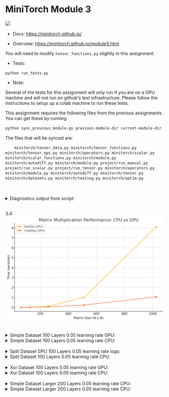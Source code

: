# MiniTorch Module 3

<img src="https://minitorch.github.io/minitorch.svg" width="50%">

* Docs: https://minitorch.github.io/

* Overview: https://minitorch.github.io/module3.html


You will need to modify `tensor_functions.py` slightly in this assignment.

* Tests:

```
python run_tests.py
```

* Note:

Several of the tests for this assignment will only run if you are on a GPU machine and will not
run on github's test infrastructure. Please follow the instructions to setup up a colab machine
to run these tests.

This assignment requires the following files from the previous assignments. You can get these by running

```bash
python sync_previous_module.py previous-module-dir current-module-dir
```

The files that will be synced are:

        minitorch/tensor_data.py minitorch/tensor_functions.py minitorch/tensor_ops.py minitorch/operators.py minitorch/scalar.py minitorch/scalar_functions.py minitorch/module.py minitorch/autodiff.py minitorch/module.py project/run_manual.py project/run_scalar.py project/run_tensor.py minitorch/operators.py minitorch/module.py minitorch/autodiff.py minitorch/tensor.py minitorch/datasets.py minitorch/testing.py minitorch/optim.py

<br>
<br>

<details>

<summary>Diagnostics output from script:</summary>
MAP

================================================================================
 Parallel Accelerator Optimizing:  Function tensor_map.<locals>._map,
/Users/winstontsui/Desktop/CS 5781 Machine Learning
Engineering/mod3-winstontsuicornell/minitorch/fast_ops.py (172)
================================================================================


Parallel loop listing for  Function tensor_map.<locals>._map, /Users/winstontsui/Desktop/CS 5781 Machine Learning Engineering/mod3-winstontsuicornell/minitorch/fast_ops.py (172)
----------------------------------------------------------------------------------|loop #ID
    def _map(                                                                     |
        out: Storage,                                                             |
        out_shape: Shape,                                                         |
        out_strides: Strides,                                                     |
        in_storage: Storage,                                                      |
        in_shape: Shape,                                                          |
        in_strides: Strides,                                                      |
    ) -> None:                                                                    |
        # Task 3.1.                                                               |
        if (                                                                      |
            (len(in_shape) == len(out_shape))                                     |
            and (in_shape == out_shape).all()-------------------------------------| #0
            and (in_strides == out_strides).all()---------------------------------| #1
        ):                                                                        |
            for i in prange(len(out)):--------------------------------------------| #2
                out[i] = fn(in_storage[i])                                        |
        else:                                                                     |
            for i in prange(len(out)):--------------------------------------------| #3
                in_idx = in_shape.copy()                                          |
                out_idx = out_shape.copy()                                        |
                to_index(i, out_shape, out_idx)                                   |
                broadcast_index(out_idx, out_shape, in_shape, in_idx)             |
                out[i] = fn(in_storage[index_to_position(in_idx, in_strides)])    |
--------------------------------- Fusing loops ---------------------------------
Attempting fusion of parallel loops (combines loops with similar properties)...
Following the attempted fusion of parallel for-loops there are 4 parallel for-
loop(s) (originating from loops labelled: #0, #1, #2, #3).
--------------------------------------------------------------------------------
----------------------------- Before Optimisation ------------------------------
--------------------------------------------------------------------------------
------------------------------ After Optimisation ------------------------------
Parallel structure is already optimal.
--------------------------------------------------------------------------------
--------------------------------------------------------------------------------

---------------------------Loop invariant code motion---------------------------
Allocation hoisting:
No allocation hoisting found
None
ZIP

================================================================================
 Parallel Accelerator Optimizing:  Function tensor_zip.<locals>._zip,
/Users/winstontsui/Desktop/CS 5781 Machine Learning
Engineering/mod3-winstontsuicornell/minitorch/fast_ops.py (225)
================================================================================


Parallel loop listing for  Function tensor_zip.<locals>._zip, /Users/winstontsui/Desktop/CS 5781 Machine Learning Engineering/mod3-winstontsuicornell/minitorch/fast_ops.py (225)
-----------------------------------------------------------------------------------------------------------------------------------------------|loop #ID
    def _zip(                                                                                                                                  |
        out: Storage,                                                                                                                          |
        out_shape: Shape,                                                                                                                      |
        out_strides: Strides,                                                                                                                  |
        a_storage: Storage,                                                                                                                    |
        a_shape: Shape,                                                                                                                        |
        a_strides: Strides,                                                                                                                    |
        b_storage: Storage,                                                                                                                    |
        b_shape: Shape,                                                                                                                        |
        b_strides: Strides,                                                                                                                    |
    ) -> None:                                                                                                                                 |
        # TODO: Implement for Task 3.1.                                                                                                        |
        # out_index = np.zeros(len(out_shape), dtype=np.int32)  # Buffer for output index                                                      |
        # for i in prange(len(out)):  # Parallel loop                                                                                          |
        #     to_index(i, out_shape, out_index)  # Convert flat index to multidimensional index                                                |
        #     a_pos = index_to_position(out_index, a_strides)  # Get position in a_storage                                                     |
        #     b_pos = index_to_position(out_index, b_strides)  # Get position in b_storage                                                     |
        #     out[i] = fn(a_storage[a_pos], b_storage[b_pos])  # Apply function and store result                                               |
        out_size = len(out)                                                                                                                    |
        out_len = len(out_shape)                                                                                                               |
        a_len = len(a_shape)                                                                                                                   |
        b_len = len(b_shape)                                                                                                                   |
        if ((a_len == b_len) and (a_strides == b_strides).all() and (a_shape == b_shape).all() and (b_strides == out_strides).all()):----------| #4, 5, 6
            for i in prange(out_size):---------------------------------------------------------------------------------------------------------| #7
                out[i] = fn(a_storage[i], b_storage[i])                                                                                        |
        else:                                                                                                                                  |
            for i in prange(out_size):---------------------------------------------------------------------------------------------------------| #8
                out_index = np.empty(out_len, np.int32)                                                                                        |
                a_index = np.empty(a_len, np.int32)                                                                                            |
                b_index = np.empty(b_len, np.int32)                                                                                            |
                # Gaining the out_index                                                                                                        |
                to_index(i, out_shape, out_index)                                                                                              |
                # Gain the a_index from the out_index                                                                                          |
                broadcast_index(out_index, out_shape, a_shape, a_index)                                                                        |
                # Gain the b_index from the out_index                                                                                          |
                broadcast_index(out_index, out_shape, b_shape, b_index)                                                                        |
                # Finding the a_storage position from the a_index                                                                              |
                a_pos = index_to_position(a_index, a_strides)                                                                                  |
                # Finding the b_storage position from the b_index                                                                              |
                b_pos = index_to_position(b_index, b_strides)                                                                                  |
                # Finding the out_storage position from the out_index                                                                          |
                #out_pos = index_to_position(out_index, out_strides)                                                                           |
                # Throwing it in storage                                                                                                       |
                out[i] = fn(a_storage[a_pos], b_storage[b_pos])                                                                                |
--------------------------------- Fusing loops ---------------------------------
Attempting fusion of parallel loops (combines loops with similar properties)...
Following the attempted fusion of parallel for-loops there are 5 parallel for-
loop(s) (originating from loops labelled: #4, #5, #6, #7, #8).
--------------------------------------------------------------------------------
----------------------------- Before Optimisation ------------------------------
--------------------------------------------------------------------------------
------------------------------ After Optimisation ------------------------------
Parallel structure is already optimal.
--------------------------------------------------------------------------------
--------------------------------------------------------------------------------

---------------------------Loop invariant code motion---------------------------
Allocation hoisting:
The memory allocation derived from the instruction at
/Users/winstontsui/Desktop/CS 5781 Machine Learning
Engineering/mod3-winstontsuicornell/minitorch/fast_ops.py (252) is hoisted out
of the parallel loop labelled #8 (it will be performed before the loop is
executed and reused inside the loop):
   Allocation:: out_index = np.empty(out_len, np.int32)
    - numpy.empty() is used for the allocation.
The memory allocation derived from the instruction at
/Users/winstontsui/Desktop/CS 5781 Machine Learning
Engineering/mod3-winstontsuicornell/minitorch/fast_ops.py (253) is hoisted out
of the parallel loop labelled #8 (it will be performed before the loop is
executed and reused inside the loop):
   Allocation:: a_index = np.empty(a_len, np.int32)
    - numpy.empty() is used for the allocation.
The memory allocation derived from the instruction at
/Users/winstontsui/Desktop/CS 5781 Machine Learning
Engineering/mod3-winstontsuicornell/minitorch/fast_ops.py (254) is hoisted out
of the parallel loop labelled #8 (it will be performed before the loop is
executed and reused inside the loop):
   Allocation:: b_index = np.empty(b_len, np.int32)
    - numpy.empty() is used for the allocation.
None
REDUCE

================================================================================
 Parallel Accelerator Optimizing:  Function tensor_reduce.<locals>._reduce,
/Users/winstontsui/Desktop/CS 5781 Machine Learning
Engineering/mod3-winstontsuicornell/minitorch/fast_ops.py (297)
================================================================================


Parallel loop listing for  Function tensor_reduce.<locals>._reduce, /Users/winstontsui/Desktop/CS 5781 Machine Learning Engineering/mod3-winstontsuicornell/minitorch/fast_ops.py (297)
------------------------------------------------------------------------------------------------------|loop #ID
    def _reduce(                                                                                      |
        out: Storage,                                                                                 |
        out_shape: Shape,                                                                             |
        out_strides: Strides,                                                                         |
        a_storage: Storage,                                                                           |
        a_shape: Shape,                                                                               |
        a_strides: Strides,                                                                           |
        reduce_dim: int,                                                                              |
    ) -> None:                                                                                        |
        # TODO: Implement for Task 3.1.                                                               |
        # out_index = np.zeros(len(out_shape), dtype=np.int32)  # Buffer for output index             |
        # in_index = np.zeros(len(a_shape), dtype=np.int32)  # Buffer for input index                 |
        # for i in prange(len(out)):  # Parallel loop                                                 |
        #     to_index(i, out_shape, out_index)  # Convert flat index to multidimensional index       |
        #     reduced_value = out[i]  # Start with the initial value in the output tensor             |
        #     for j in range(a_shape[reduce_dim]):  # Iterate along the reduction dimension           |
        #         in_index[:] = out_index  # Copy current index                                       |
        #         in_index[reduce_dim] = j  # Update index for the reduction dimension                |
        #         in_pos = index_to_position(in_index, a_strides)  # Get position in input storage    |
        #         reduced_value = fn(reduced_value, a_storage[in_pos])  # Apply reduction             |
        #     out[i] = reduced_value  # Write reduced result to output tensor                         |
                                                                                                      |
        reduce_size = a_shape[reduce_dim]                                                             |
        for i in prange(len(out)):--------------------------------------------------------------------| #10
            out_index: Index = np.zeros(MAX_DIMS, np.int32)-------------------------------------------| #9
            to_index(i, out_shape, out_index)                                                         |
            o = index_to_position(out_index, out_strides)                                             |
            for s in range(reduce_size):                                                              |
                out_index[reduce_dim] = s                                                             |
                j = index_to_position(out_index, a_strides)                                           |
                out[o] = fn(out[o], a_storage[j])                                                     |
--------------------------------- Fusing loops ---------------------------------
Attempting fusion of parallel loops (combines loops with similar properties)...
Following the attempted fusion of parallel for-loops there are 2 parallel for-
loop(s) (originating from loops labelled: #10, #9).
--------------------------------------------------------------------------------
---------------------------- Optimising loop nests -----------------------------
Attempting loop nest rewrites (optimising for the largest parallel loops)...

+--10 is a parallel loop
   +--9 --> rewritten as a serial loop
--------------------------------------------------------------------------------
----------------------------- Before Optimisation ------------------------------
Parallel region 0:
+--10 (parallel)
   +--9 (parallel)


--------------------------------------------------------------------------------
------------------------------ After Optimisation ------------------------------
Parallel region 0:
+--10 (parallel)
   +--9 (serial)



Parallel region 0 (loop #10) had 0 loop(s) fused and 1 loop(s) serialized as
part of the larger parallel loop (#10).
--------------------------------------------------------------------------------
--------------------------------------------------------------------------------

---------------------------Loop invariant code motion---------------------------
Allocation hoisting:
The memory allocation derived from the instruction at
/Users/winstontsui/Desktop/CS 5781 Machine Learning
Engineering/mod3-winstontsuicornell/minitorch/fast_ops.py (321) is hoisted out
of the parallel loop labelled #10 (it will be performed before the loop is
executed and reused inside the loop):
   Allocation:: out_index: Index = np.zeros(MAX_DIMS, np.int32)
    - numpy.empty() is used for the allocation.
None
MATRIX MULTIPLY

================================================================================
 Parallel Accelerator Optimizing:  Function _tensor_matrix_multiply,
/Users/winstontsui/Desktop/CS 5781 Machine Learning
Engineering/mod3-winstontsuicornell/minitorch/fast_ops.py (334)
================================================================================


Parallel loop listing for  Function _tensor_matrix_multiply, /Users/winstontsui/Desktop/CS 5781 Machine Learning Engineering/mod3-winstontsuicornell/minitorch/fast_ops.py (334)
----------------------------------------------------------------------------------------------|loop #ID
def _tensor_matrix_multiply(                                                                  |
    out: Storage,                                                                             |
    out_shape: Shape,                                                                         |
    out_strides: Strides,                                                                     |
    a_storage: Storage,                                                                       |
    a_shape: Shape,                                                                           |
    a_strides: Strides,                                                                       |
    b_storage: Storage,                                                                       |
    b_shape: Shape,                                                                           |
    b_strides: Strides,                                                                       |
) -> None:                                                                                    |
    """NUMBA tensor matrix multiply function.                                                 |
                                                                                              |
    Args:                                                                                     |
        out (Storage): storage for `out` tensor                                               |
        out_shape (Shape): shape for `out` tensor                                             |
        out_strides (Strides): strides for `out` tensor                                       |
        a_storage (Storage): storage for `a` tensor                                           |
        a_shape (Shape): shape for `a` tensor                                                 |
        a_strides (Strides): strides for `a` tensor                                           |
        b_storage (Storage): storage for `b` tensor                                           |
        b_shape (Shape): shape for `b` tensor                                                 |
        b_strides (Strides): strides for `b` tensor                                           |
                                                                                              |
    Returns:                                                                                  |
        None: Fills in `out`.                                                                 |
                                                                                              |
    """                                                                                       |
    # batch_size, out_rows, out_cols = out_shape                                              |
    # a_rows, a_cols = a_shape[-2], a_shape[-1]                                               |
    # b_rows, b_cols = b_shape[-2], b_shape[-1]                                               |
                                                                                              |
    # # Ensure matrix dimensions match for multiplication                                     |
    # assert a_cols == b_rows                                                                 |
                                                                                              |
    # for n in prange(batch_size):  # Parallelize over batches                                |
    #     for i in range(out_rows):  # Iterate over rows of the output                        |
    #         for j in range(out_cols):  # Iterate over columns of the output                 |
    #             out_index = n * out_strides[0] + i * out_strides[1] + j * out_strides[2]    |
    #             sum_value = 0.0  # Local variable to accumulate the dot product             |
                                                                                              |
    #             for k in range(a_cols):  # Iterate over the inner dimension                 |
    #                 a_index = n * a_strides[0] + i * a_strides[1] + k * a_strides[2]        |
    #                 b_index = n * b_strides[0] + k * b_strides[1] + j * b_strides[2]        |
                                                                                              |
    #                 sum_value += a_storage[a_index] * b_storage[b_index]                    |
                                                                                              |
    #             out[out_index] = sum_value  # Write the result to the output tensor         |
    a_batch_stride = a_strides[0] if a_shape[0] > 1 else 0                                    |
    b_batch_stride = b_strides[0] if b_shape[0] > 1 else 0                                    |
    for x in prange(out_shape[0]):------------------------------------------------------------| #13
        for y in prange(out_shape[1]):--------------------------------------------------------| #12
            for z in prange(out_shape[2]):----------------------------------------------------| #11
                val = 0.0                                                                     |
                posA = x * a_batch_stride + y * a_strides[1]                                  |
                posB = x * b_batch_stride + z * b_strides[2]                                  |
                for a in range(a_shape[2]):                                                   |
                    val += a_storage[posA] * b_storage[posB]                                  |
                    posA += a_strides[2]                                                      |
                    posB += b_strides[1]                                                      |
                outPos = x * out_strides[0] + y * out_strides[1] + z * out_strides[2]         |
                out[outPos] = val                                                             |
--------------------------------- Fusing loops ---------------------------------
Attempting fusion of parallel loops (combines loops with similar properties)...
Following the attempted fusion of parallel for-loops there are 2 parallel for-
loop(s) (originating from loops labelled: #13, #12).
--------------------------------------------------------------------------------
---------------------------- Optimising loop nests -----------------------------
Attempting loop nest rewrites (optimising for the largest parallel loops)...

+--13 is a parallel loop
   +--12 --> rewritten as a serial loop
      +--11 --> rewritten as a serial loop
--------------------------------------------------------------------------------
----------------------------- Before Optimisation ------------------------------
Parallel region 0:
+--13 (parallel)
   +--12 (parallel)
      +--11 (parallel)


--------------------------------------------------------------------------------
------------------------------ After Optimisation ------------------------------
Parallel region 0:
+--13 (parallel)
   +--12 (serial)
      +--11 (serial)



Parallel region 0 (loop #13) had 0 loop(s) fused and 2 loop(s) serialized as
part of the larger parallel loop (#13).
--------------------------------------------------------------------------------
--------------------------------------------------------------------------------

---------------------------Loop invariant code motion---------------------------
Allocation hoisting:
No allocation hoisting found
None

</details>
<br>

3.4
![image 3.4 graph](graphpart4.png)

<br>

<details>
<summary>Simple Dataset 100 Layers 0.05 learning rate GPU:</summary>
Epoch  0  loss  4.801504107682513 correct 37
Epoch  10  loss  3.0846208033003917 correct 47
Epoch  20  loss  1.2100062437720323 correct 49
Epoch  30  loss  1.576356740325658 correct 50
Epoch  40  loss  1.0170843316796754 correct 49
Epoch  50  loss  0.508066258692375 correct 49
Epoch  60  loss  0.8200964662194037 correct 50
Epoch  70  loss  1.291696987715834 correct 49
Epoch  80  loss  1.012643034828038 correct 50
Epoch  90  loss  0.02813539503521213 correct 50
Epoch  100  loss  1.1576846817593447 correct 49
Epoch  110  loss  0.39360303377688055 correct 49
Epoch  120  loss  1.4050682816871036 correct 49
Epoch  130  loss  1.1392926504347585 correct 49
Epoch  140  loss  0.6403199244450901 correct 50
Epoch  150  loss  0.8324409144493432 correct 50
Epoch  160  loss  0.8823236688659959 correct 50
Epoch  170  loss  0.4056295493322133 correct 50
Epoch  180  loss  0.5197660311024532 correct 50
Epoch  190  loss  0.19249047184328016 correct 50
Epoch  200  loss  0.2551933584577989 correct 50
Epoch  210  loss  0.09736513201002144 correct 50
Epoch  220  loss  0.10574329999271871 correct 50
Epoch  230  loss  0.28835684258605304 correct 50
Epoch  240  loss  0.715953504908395 correct 50
Epoch  250  loss  0.005577455892295486 correct 50
Epoch  260  loss  0.08399389594072698 correct 50
Epoch  270  loss  0.1037677103304429 correct 50
Epoch  280  loss  0.1459883237018846 correct 50
Epoch  290  loss  0.08063505065456018 correct 50
Epoch  300  loss  0.16500416650474253 correct 50
Epoch  310  loss  0.19579335161706102 correct 50
Epoch  320  loss  0.16608687761020793 correct 50
Epoch  330  loss  0.7188217578898443 correct 50
Epoch  340  loss  0.13648589330311506 correct 50
Epoch  350  loss  0.5907995818719607 correct 50
Epoch  360  loss  0.7047429466946605 correct 50
Epoch  370  loss  0.00568179091064383 correct 50
Epoch  380  loss  0.2190823346677137 correct 50
Epoch  390  loss  0.5708809410551902 correct 50
Epoch  400  loss  0.9144184610620935 correct 50
Epoch  410  loss  0.5946068468930865 correct 50
Epoch  420  loss  0.40541054773251506 correct 50
Epoch  430  loss  0.47443252676497305 correct 50
Epoch  440  loss  0.012922484004538107 correct 50
Epoch  450  loss  0.20965662089085793 correct 50
Epoch  460  loss  0.012749668961644998 correct 50
Epoch  470  loss  0.5866055531237758 correct 50
Epoch  480  loss  0.028217521242034835 correct 50
Epoch  490  loss  0.43136241980723855 correct 50
</details>

<details>
<summary>Simple Dataset 100 Layers 0.05 learning rate CPU:</summary>
Epoch  0  loss  5.3053118973320315 correct 45
Epoch  10  loss  1.7865878104205901 correct 46
Epoch  20  loss  1.299237727873899 correct 49
Epoch  30  loss  1.4750912035330215 correct 49
Epoch  40  loss  0.9255574688075828 correct 49
Epoch  50  loss  0.7724141500277828 correct 49
Epoch  60  loss  0.5602000987187397 correct 49
Epoch  70  loss  0.9025983084785746 correct 49
Epoch  80  loss  1.3501960296458722 correct 50
Epoch  90  loss  1.062631955733227 correct 49
Epoch  100  loss  0.5691771486715557 correct 49
Epoch  110  loss  0.3332773708295766 correct 49
Epoch  120  loss  0.4175690500587541 correct 49
Epoch  130  loss  0.5085004950014868 correct 49
Epoch  140  loss  0.976126237223479 correct 49
Epoch  150  loss  0.4464519114643691 correct 49
Epoch  160  loss  0.17089570693533593 correct 49
Epoch  170  loss  0.6690759981066942 correct 49
Epoch  180  loss  1.2598227160605715 correct 50
Epoch  190  loss  0.47508097488480805 correct 49
Epoch  200  loss  0.8924250802854732 correct 49
Epoch  210  loss  1.5476486811186327 correct 49
Epoch  220  loss  0.13278307259241603 correct 49
Epoch  230  loss  0.11384626212040472 correct 49
Epoch  240  loss  0.7886619274488906 correct 49
Epoch  250  loss  0.5588835936801578 correct 49
Epoch  260  loss  0.17032873269596646 correct 49
Epoch  270  loss  0.14410884248699526 correct 49
Epoch  280  loss  1.5249711979428457 correct 49
Epoch  290  loss  0.1052973112554243 correct 49
Epoch  300  loss  0.06673858311840646 correct 49
Epoch  310  loss  0.9586610893087902 correct 49
Epoch  320  loss  0.3672956897316129 correct 50
Epoch  330  loss  0.0006020361750680909 correct 49
Epoch  340  loss  1.3214288618264465 correct 49
Epoch  350  loss  0.12847387795386492 correct 50
Epoch  360  loss  0.01782019128343206 correct 49
Epoch  370  loss  1.3752739062972215 correct 49
Epoch  380  loss  1.5251978535994974 correct 49
Epoch  390  loss  0.001012400123830189 correct 49
Epoch  400  loss  0.03418252038508617 correct 49
Epoch  410  loss  1.2644051343704747 correct 49
Epoch  420  loss  1.2738151125560293 correct 49
Epoch  430  loss  0.015085310292281943 correct 49
Epoch  440  loss  1.0583276169849094 correct 49
Epoch  450  loss  1.1737622885751482 correct 50
Epoch  460  loss  0.07055204552192007 correct 50
Epoch  470  loss  0.08467153332025688 correct 50
Epoch  480  loss  0.07609271833959723 correct 50
Epoch  490  loss  0.11048729726773539 correct 50
</details>

<br>
<details>
<summary>Split Dataset GPU 100 Layers 0.05 learning rate logs:</summary>
Epoch  0  loss  14.39039549385932 correct 22
Epoch  10  loss  4.676751547769428 correct 42
Epoch  20  loss  5.455959447677931 correct 46
Epoch  30  loss  4.0293936899993925 correct 47
Epoch  40  loss  2.2093586049475906 correct 46
Epoch  50  loss  1.4471275486545538 correct 49
Epoch  60  loss  1.7257419732362733 correct 48
Epoch  70  loss  1.8130737932636856 correct 48
Epoch  80  loss  1.148170101734772 correct 49
Epoch  90  loss  0.4986825795445088 correct 49
Epoch  100  loss  0.5496057711288973 correct 46
Epoch  110  loss  2.060444833191523 correct 46
Epoch  120  loss  0.8944060994557356 correct 48
Epoch  130  loss  0.9813645074864565 correct 48
Epoch  140  loss  1.9738664044245446 correct 50
Epoch  150  loss  1.0782570196079928 correct 50
Epoch  160  loss  1.0599984222196013 correct 49
Epoch  170  loss  1.775308467070788 correct 50
Epoch  180  loss  0.6647577232809493 correct 50
Epoch  190  loss  0.05309539736376703 correct 50
Epoch  200  loss  0.6266892508433755 correct 49
Epoch  210  loss  0.11784471878358777 correct 49
Epoch  220  loss  0.4838788353768956 correct 49
Epoch  230  loss  0.8343572656957301 correct 49
Epoch  240  loss  0.5734471677527743 correct 50
Epoch  250  loss  0.6153566413526205 correct 50
Epoch  260  loss  0.5489078117873716 correct 50
Epoch  270  loss  1.9628490596445411 correct 49
Epoch  280  loss  0.5962488791454181 correct 49
Epoch  290  loss  0.5876299838731989 correct 49
Epoch  300  loss  0.155904489821167 correct 50
Epoch  310  loss  0.10101335929136607 correct 50
Epoch  320  loss  0.6297738508817565 correct 50
Epoch  330  loss  0.6745074771117807 correct 50
Epoch  340  loss  0.12322927576147844 correct 50
Epoch  350  loss  0.7012888041432237 correct 49
Epoch  360  loss  1.0560563904911469 correct 50
Epoch  370  loss  0.09421318513633967 correct 49
Epoch  380  loss  0.36273830941092905 correct 50
Epoch  390  loss  0.1934418623801925 correct 50
Epoch  400  loss  0.1512110554546839 correct 50
Epoch  410  loss  0.7495264853958337 correct 50
Epoch  420  loss  0.7872414872618327 correct 50
Epoch  430  loss  0.2939194788685916 correct 50
Epoch  440  loss  0.0828238475548312 correct 50
Epoch  450  loss  0.6730464260046458 correct 50
Epoch  460  loss  0.9139082552815889 correct 50
Epoch  470  loss  1.1049721580551597 correct 49
Epoch  480  loss  0.5083136611048004 correct 50
Epoch  490  loss  1.0333670561142254 correct 50
</details>

<details>
<summary>Split Dataset 100 Layers 0.05 learning rate CPU:</summary>
Epoch  0  loss  5.95082922839308 correct 33
Epoch  10  loss  5.016287777924771 correct 33
Epoch  20  loss  6.185306441657254 correct 44
Epoch  30  loss  4.9315722200125345 correct 42
Epoch  40  loss  4.626931088563859 correct 43
Epoch  50  loss  3.4659014319133257 correct 40
Epoch  60  loss  3.7816628215677666 correct 45
Epoch  70  loss  1.6052911856832512 correct 49
Epoch  80  loss  2.793951618825192 correct 47
Epoch  90  loss  1.924091235459239 correct 48
Epoch  100  loss  2.515074605816953 correct 50
Epoch  110  loss  2.936015614270442 correct 48
Epoch  120  loss  1.2896888728147446 correct 49
Epoch  130  loss  1.550413408097293 correct 48
Epoch  140  loss  1.967506537888731 correct 47
Epoch  150  loss  1.2558598119927586 correct 49
Epoch  160  loss  1.8238885405561271 correct 50
Epoch  170  loss  0.5795277376918138 correct 50
Epoch  180  loss  1.519787905206312 correct 48
Epoch  190  loss  0.9201773649330142 correct 47
Epoch  200  loss  0.1932225996902093 correct 50
Epoch  210  loss  0.13487539949187552 correct 48
Epoch  220  loss  1.5700958294934044 correct 49
Epoch  230  loss  0.5466903496251104 correct 50
Epoch  240  loss  0.9578079128056693 correct 49
Epoch  250  loss  1.1886791750787022 correct 49
Epoch  260  loss  0.6954249153814889 correct 48
Epoch  270  loss  0.9356348593056194 correct 48
Epoch  280  loss  1.14948978481474 correct 50
Epoch  290  loss  1.0218089600850542 correct 47
Epoch  300  loss  1.8139262059487444 correct 50
Epoch  310  loss  0.11197882069458208 correct 49
Epoch  320  loss  0.7859436870265352 correct 48
Epoch  330  loss  1.8480520615973424 correct 45
Epoch  340  loss  0.9710236932624184 correct 50
Epoch  350  loss  0.2238380354903607 correct 50
Epoch  360  loss  0.07361356169721578 correct 49
Epoch  370  loss  0.4709815644769342 correct 49
Epoch  380  loss  0.5209187558415964 correct 50
Epoch  390  loss  1.4943894121450798 correct 47
Epoch  400  loss  0.4300093701503883 correct 49
Epoch  410  loss  1.4165041355110544 correct 50
Epoch  420  loss  1.007213753255419 correct 48
Epoch  430  loss  0.16108864467151546 correct 48
Epoch  440  loss  1.3724377597477195 correct 48
Epoch  450  loss  1.5006059133377212 correct 48
Epoch  460  loss  0.504647932288552 correct 49
Epoch  470  loss  0.29650473469730493 correct 50
Epoch  480  loss  0.5903463089683001 correct 49
Epoch  490  loss  0.6169822512125495 correct 49
</details>
<br>

<details>
<summary>Xor Dataset 100 Layers 0.05 learning rate GPU:</summary>
Epoch  0  loss  6.092803192972952 correct 31
Epoch  10  loss  4.311794633252328 correct 42
Epoch  20  loss  5.11802630538665 correct 44
Epoch  30  loss  4.510457930366503 correct 44
Epoch  40  loss  4.4379976025017465 correct 46
Epoch  50  loss  3.749654843023086 correct 48
Epoch  60  loss  2.1079803342830066 correct 47
Epoch  70  loss  1.8599559939724364 correct 46
Epoch  80  loss  1.2249426164461357 correct 46
Epoch  90  loss  2.3326710848414787 correct 46
Epoch  100  loss  1.5313961404169698 correct 48
Epoch  110  loss  2.8805327957535654 correct 47
Epoch  120  loss  2.8886144764390567 correct 46
Epoch  130  loss  4.326085465226869 correct 46
Epoch  140  loss  1.2390645591647094 correct 49
Epoch  150  loss  0.5144332922168035 correct 49
Epoch  160  loss  1.3554763158902903 correct 47
Epoch  170  loss  0.8889776222713305 correct 47
Epoch  180  loss  1.2973619211840548 correct 48
Epoch  190  loss  1.3206555844003438 correct 49
Epoch  200  loss  2.794249491718972 correct 49
Epoch  210  loss  1.1328164864898915 correct 49
Epoch  220  loss  0.3901204923369931 correct 49
Epoch  230  loss  0.9672341854303748 correct 49
Epoch  240  loss  2.5271518988980675 correct 49
Epoch  250  loss  1.2351197431786227 correct 49
Epoch  260  loss  0.3831009542038902 correct 49
Epoch  270  loss  0.15249603105096443 correct 47
Epoch  280  loss  1.9607032461107967 correct 48
Epoch  290  loss  1.5087396134957483 correct 48
Epoch  300  loss  1.0881616247338202 correct 49
Epoch  310  loss  0.21564368263940237 correct 48
Epoch  320  loss  1.2249681210773213 correct 49
Epoch  330  loss  0.44637209787376597 correct 49
Epoch  340  loss  1.9376453462519394 correct 49
Epoch  350  loss  0.17446715747888503 correct 49
Epoch  360  loss  0.5347167210750153 correct 48
Epoch  370  loss  1.3217256992202677 correct 48
Epoch  380  loss  0.6036226804004541 correct 49
Epoch  390  loss  1.414735536867191 correct 49
Epoch  400  loss  0.4499827380092197 correct 49
Epoch  410  loss  0.5109445008111223 correct 49
Epoch  420  loss  0.9448386270384278 correct 48
Epoch  430  loss  0.26049152707901196 correct 49
Epoch  440  loss  2.064714192932408 correct 49
Epoch  450  loss  1.3920997696147765 correct 49
Epoch  460  loss  0.7752338071360969 correct 49
Epoch  470  loss  1.7335341344843118 correct 49
Epoch  480  loss  0.18881680024905909 correct 48
Epoch  490  loss  0.16855054830810462 correct 50
</details>

<details>
<summary>Xor Dataset 100 Layers 0.05 learning rate CPU:</summary>
Epoch  0  loss  6.497788618377395 correct 29
Epoch  10  loss  6.257016529282455 correct 31
Epoch  20  loss  6.149933038016863 correct 39
Epoch  30  loss  4.703266845118457 correct 40
Epoch  40  loss  4.832912354796111 correct 42
Epoch  50  loss  4.080800918798005 correct 41
Epoch  60  loss  3.7684344743755283 correct 45
Epoch  70  loss  3.9289978745768193 correct 47
Epoch  80  loss  4.7567015084122675 correct 48
Epoch  90  loss  1.7582799454992961 correct 48
Epoch  100  loss  2.213769009046899 correct 47
Epoch  110  loss  2.3591214912679916 correct 43
Epoch  120  loss  3.69044252910603 correct 46
Epoch  130  loss  1.1673358430434178 correct 48
Epoch  140  loss  2.0789372171613594 correct 47
Epoch  150  loss  1.6065458624667777 correct 50
Epoch  160  loss  1.1454864083811305 correct 50
Epoch  170  loss  2.594716223957632 correct 48
Epoch  180  loss  1.9621085763375852 correct 48
Epoch  190  loss  0.7752854611167326 correct 47
Epoch  200  loss  1.7384920793427618 correct 50
Epoch  210  loss  1.3842347915881228 correct 49
Epoch  220  loss  0.5646030826162491 correct 47
Epoch  230  loss  0.8251480697719268 correct 49
Epoch  240  loss  1.4395247453642757 correct 49
Epoch  250  loss  2.5084628342252175 correct 47
Epoch  260  loss  1.6775012166946501 correct 50
Epoch  270  loss  0.8140885161316191 correct 48
Epoch  280  loss  1.085114392622317 correct 48
Epoch  290  loss  0.7335525834866458 correct 48
Epoch  300  loss  0.969173733736984 correct 50
Epoch  310  loss  1.4329501210230458 correct 48
Epoch  320  loss  1.1602826377836393 correct 50
Epoch  330  loss  1.3371109436538187 correct 49
Epoch  340  loss  0.08879603499177682 correct 47
Epoch  350  loss  0.41148905657790313 correct 50
Epoch  360  loss  0.38666593314773195 correct 50
Epoch  370  loss  1.3591054972588177 correct 50
Epoch  380  loss  1.6458688119712261 correct 50
Epoch  390  loss  0.6441254545049262 correct 48
Epoch  400  loss  2.1004634166528637 correct 48
Epoch  410  loss  0.2656659439074696 correct 48
Epoch  420  loss  3.0381518772653138 correct 48
Epoch  430  loss  2.5839945347726836 correct 50
Epoch  440  loss  0.5692126893913817 correct 48
Epoch  450  loss  0.6550543707460492 correct 49
Epoch  460  loss  1.3724726056358456 correct 48
Epoch  470  loss  0.5781036130254006 correct 50
Epoch  480  loss  0.649714305139698 correct 50
Epoch  490  loss  2.2944392652839234 correct 48
</details>

<br>
<details>
<summary>Simple Dataset Larger 200 Layers 0.05 learning rate CPU:</summary>
Epoch  0  loss  3.1535951702114247 correct 43
Epoch  10  loss  3.301842057931061 correct 45
Epoch  20  loss  0.19241529599192886 correct 50
Epoch  30  loss  0.19528422436735293 correct 49
Epoch  40  loss  1.062715231384965 correct 50
Epoch  50  loss  0.13464849228132258 correct 50
Epoch  60  loss  0.6535479364936362 correct 50
Epoch  70  loss  0.4017272632133552 correct 50
Epoch  80  loss  0.9915903503617316 correct 48
Epoch  90  loss  0.06878840263130034 correct 50
Epoch  100  loss  0.39017727695103216 correct 50
Epoch  110  loss  0.650072823856545 correct 50
Epoch  120  loss  0.18399858898513213 correct 50
Epoch  130  loss  0.17444057747385142 correct 50
Epoch  140  loss  0.5035104073356009 correct 50
Epoch  150  loss  0.4348002772330453 correct 50
Epoch  160  loss  0.045736685132533456 correct 50
Epoch  170  loss  0.26503106818593825 correct 50
Epoch  180  loss  0.08450336101442237 correct 50
Epoch  190  loss  0.04913713248425988 correct 50
Epoch  200  loss  0.4501804324705395 correct 50
Epoch  210  loss  0.00033247756188111186 correct 50
Epoch  220  loss  0.3776213242593702 correct 50
Epoch  230  loss  0.17804069104342626 correct 50
Epoch  240  loss  0.033512548435194876 correct 50
Epoch  250  loss  0.08916708909773463 correct 50
Epoch  260  loss  0.17207233940277528 correct 50
Epoch  270  loss  0.3585877875564184 correct 50
Epoch  280  loss  0.002159413794987492 correct 50
Epoch  290  loss  0.0009442506789457918 correct 50
Epoch  300  loss  0.15796473650048057 correct 50
Epoch  310  loss  0.0426779040921284 correct 50
Epoch  320  loss  0.24307074981611904 correct 50
Epoch  330  loss  0.01939144667046764 correct 50
Epoch  340  loss  0.2208061180512296 correct 50
Epoch  350  loss  0.017964310969227147 correct 50
Epoch  360  loss  0.11341561572350578 correct 50
Epoch  370  loss  0.07132686225650853 correct 50
Epoch  380  loss  0.000821066943173282 correct 50
Epoch  390  loss  0.2652645004380339 correct 50
Epoch  400  loss  0.033179822155449734 correct 50
Epoch  410  loss  0.04913646950431651 correct 50
Epoch  420  loss  0.08661997658808898 correct 50
Epoch  430  loss  0.011931608150748932 correct 50
Epoch  440  loss  0.23008952656196396 correct 50
Epoch  450  loss  0.17966000296760562 correct 50
Epoch  460  loss  1.1887796827330455e-05 correct 50
Epoch  470  loss  0.09059551295601403 correct 50
Epoch  480  loss  0.18755664598859603 correct 50
Epoch  490  loss  0.05940514778743479 correct 50
</details>

<details>
<summary>Simple Dataset Larger 200 Layers 0.05 learning rate CPU:</summary>
Epoch  0  loss  1.6592196263660792 correct 48
Epoch  10  loss  0.162458137488584 correct 50
Epoch  20  loss  0.749345833814757 correct 50
Epoch  30  loss  0.44028840631946886 correct 50
Epoch  40  loss  0.14082440348933908 correct 50
Epoch  50  loss  0.3395636179445507 correct 50
Epoch  60  loss  0.10483701624482254 correct 50
Epoch  70  loss  0.11716832322034357 correct 50
Epoch  80  loss  0.034419948461863054 correct 50
Epoch  90  loss  0.06844245882642595 correct 50
Epoch  100  loss  0.24338793863159525 correct 50
Epoch  110  loss  0.04029552773621539 correct 50
Epoch  120  loss  0.055969185942642656 correct 50
Epoch  130  loss  0.18038060259935715 correct 50
Epoch  140  loss  0.03394272036794193 correct 50
Epoch  150  loss  0.04751209511870271 correct 50
Epoch  160  loss  0.034944761833864975 correct 50
Epoch  170  loss  0.09521511790731742 correct 50
Epoch  180  loss  0.14296301679258233 correct 50
Epoch  190  loss  0.0678863452600386 correct 50
Epoch  200  loss  0.0020277511781482322 correct 50
Epoch  210  loss  0.04442440861192243 correct 50
Epoch  220  loss  0.019363394824109703 correct 50
Epoch  230  loss  0.016245908865930844 correct 50
Epoch  240  loss  0.0017767804249920745 correct 50
Epoch  250  loss  0.10884377799206538 correct 50
Epoch  260  loss  0.10277953452983957 correct 50
Epoch  270  loss  0.028592936871146855 correct 50
Epoch  280  loss  0.03028609660625859 correct 50
Epoch  290  loss  0.09034221514077966 correct 50
Epoch  300  loss  0.014450768704342053 correct 50
Epoch  310  loss  0.03389957330985127 correct 50
Epoch  320  loss  0.0067919256895328135 correct 50
Epoch  330  loss  0.10466996800786409 correct 50
Epoch  340  loss  0.003177564002503982 correct 50
Epoch  350  loss  0.0936044658153395 correct 50
Epoch  360  loss  0.11493228714160102 correct 50
Epoch  370  loss  0.0009754151980560729 correct 50
Epoch  380  loss  0.018549230324356097 correct 50
Epoch  390  loss  0.00996814111709691 correct 50
Epoch  400  loss  0.04250882164038345 correct 50
Epoch  410  loss  0.0077473141534406195 correct 50
Epoch  420  loss  0.02435331033091832 correct 50
Epoch  430  loss  0.06580336647640744 correct 50
Epoch  440  loss  0.07104458165105171 correct 50
Epoch  450  loss  0.0021414531378114053 correct 50
Epoch  460  loss  0.03777920590426796 correct 50
Epoch  470  loss  0.010849983841674099 correct 50
Epoch  480  loss  0.021128328799619685 correct 50
Epoch  490  loss  0.053934761029607446 correct 50
</details>
